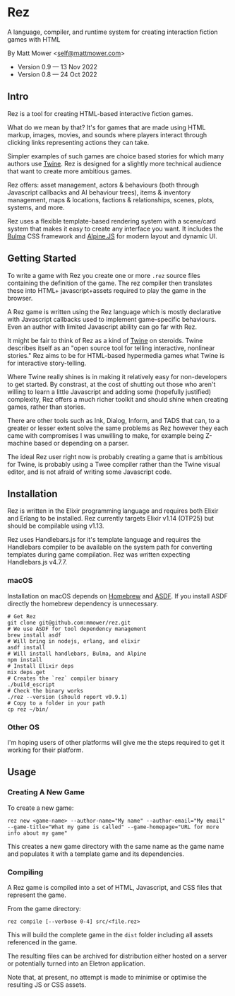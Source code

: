 # Rez

A language, compiler, and runtime system for creating interaction fiction games with HTML

By Matt Mower &lt;self@mattmower.com&gt;

* Version 0.9 — 13 Nov 2022
* Version 0.8 — 24 Oct 2022

## Intro

Rez is a tool for creating HTML-based interactive fiction games.

What do we mean by that? It's for games that are made using HTML markup, images, movies, and sounds where players interact through clicking links representing actions they can take.

Simpler examples of such games are choice based stories for which many authors use [Twine](https://twinery.org/). Rez is designed for a slightly more technical audience that want to create more ambitious games.

Rez offers: asset management, actors & behaviours (both through Javascript callbacks and AI behaviour trees), items & inventory management, maps & locations, factions & relationships, scenes, plots, systems, and more.

Rez uses a flexible template-based rendering system with a scene/card system that makes it easy to create any interface you want. It includes the [Bulma](https://bulma.io/) CSS framework and [Alpine.JS](https://alpinejs.dev/) for modern layout and dynamic UI.

## Getting Started

To write a game with Rez you create one or more `.rez` source files containing the definition of the game. The rez compiler then translates these into HTML+ javascript+assets required to play the game in the browser.

A Rez game is written using the Rez language which is mostly declarative with Javascript callbacks used to implement game-specific behaviours. Even an author with limited Javascript ability can go far with Rez.

It might be fair to think of Rez as a kind of [Twine](https://twinery.org/) on steroids. Twine describes itself as an "open source tool for telling interactive, nonlinear stories." Rez aims to be for HTML-based hypermedia games what Twine is for interactive story-telling.

Where Twine really shines is in making it relatively easy for non-developers to get started. By constrast, at the cost of shutting out those who aren't willing to learn a little Javascript and adding some (hopefully justified) complexity, Rez offers a much richer toolkit and should shine when creating games, rather than stories.

There are other tools such as Ink, Dialog, Inform, and TADS that can, to a greater or lesser extent solve the same problems as Rez however they each came with compromises I was unwilling to make, for example being Z-machine based or depending on a parser.

The ideal Rez user right now is probably creating a game that is ambitious for Twine, is probably using a Twee compiler rather than the Twine visual editor, and is not afraid of writing some Javascript code.

## Installation

Rez is written in the Elixir programming language and requires both Elixir and Erlang to be installed. Rez currently targets Elixir v1.14 (OTP25) but should be compilable using v1.13.

Rez uses Handlebars.js for it's template language and requires the Handlebars
compiler to be available on the system path for converting templates during game
compilation. Rez was written expecting Handlebars.js v4.7.7.

### macOS

Installation on macOS depends on [Homebrew](https://brew.sh/) and [ASDF](https://asdf-vm.com/). If you install ASDF directly the homebrew dependency is unnecessary.

    # Get Rez
    git clone git@github.com:mmower/rez.git
    # We use ASDF for tool dependency management
    brew install asdf
    # Will bring in nodejs, erlang, and elixir
    asdf install
    # Will install handlebars, Bulma, and Alpine
    npm install
    # Install Elixir deps
    mix deps.get
    # Creates the `rez` compiler binary
    ./build_escript
    # Check the binary works
    ./rez --version (should report v0.9.1)
    # Copy to a folder in your path
    cp rez ~/bin/

### Other OS

I'm hoping users of other platforms will give me the steps required to get it working for their platform.

## Usage

### Creating A New Game

To create a new game:

    rez new <game-name> --author-name="My name" --author-email="My email" --game-title="What my game is called" --game-homepage="URL for more info about my game"

This creates a new game directory with the same name as the game name and populates it with a template game and its dependencies.

### Compiling

A Rez game is compiled into a set of HTML, Javascript, and CSS files that represent the game.

From the game directory:

    rez compile [--verbose 0-4] src/<file.rez>

This will build the complete game in the `dist` folder including all assets referenced in the game.

The resulting files can be archived for distribution either hosted on a server or potentially turned into an Eletron application.

Note that, at present, no attempt is made to minimise or optimise the resulting JS or CSS assets.
